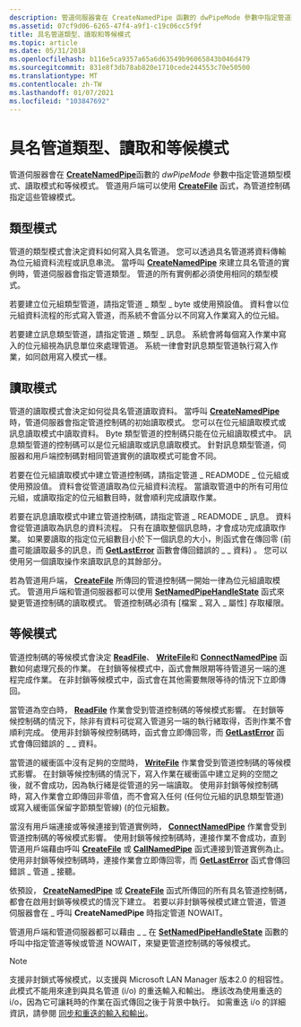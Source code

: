 ```yaml
---
description: 管道伺服器會在 CreateNamedPipe 函數的 dwPipeMode 參數中指定管道類型模式、讀取模式和等候模式。 管道用戶端可以使用 CreateFile 函式，為管道控制碼指定這些管線模式。
ms.assetid: 07cf9d06-6265-47f4-a9f1-c19c06cc5f9f
title: 具名管道類型、讀取和等候模式
ms.topic: article
ms.date: 05/31/2018
ms.openlocfilehash: b116e5ca9357a65a6d63549b96065843b046d479
ms.sourcegitcommit: 831e8f3db78ab820e1710cede244553c70e50500
ms.translationtype: MT
ms.contentlocale: zh-TW
ms.lasthandoff: 01/07/2021
ms.locfileid: "103847692"
---
```

# <a name="named-pipe-type-read-and-wait-modes"></a>具名管道類型、讀取和等候模式

管道伺服器會在 [**CreateNamedPipe**](/windows/desktop/api/Winbase/nf-winbase-createnamedpipea)函數的 *dwPipeMode* 參數中指定管道類型模式、讀取模式和等候模式。 管道用戶端可以使用 [**CreateFile**](/windows/desktop/api/fileapi/nf-fileapi-createfilea) 函式，為管道控制碼指定這些管線模式。

## <a name="type-mode"></a>類型模式

管道的類型模式會決定資料如何寫入具名管道。 您可以透過具名管道將資料傳輸為位元組資料流程或訊息串流。 當呼叫 [**CreateNamedPipe**](/windows/desktop/api/Winbase/nf-winbase-createnamedpipea) 來建立具名管道的實例時，管道伺服器會指定管道類型。 管道的所有實例都必須使用相同的類型模式。

若要建立位元組類型管道，請指定管道 \_ 類型 \_ byte 或使用預設值。 資料會以位元組資料流程的形式寫入管道，而系統不會區分以不同寫入作業寫入的位元組。

若要建立訊息類型管道，請指定管道 \_ 類型 \_ 訊息。 系統會將每個寫入作業中寫入的位元組視為訊息單位來處理管道。 系統一律會對訊息類型管道執行寫入作業，如同啟用寫入模式一樣。

## <a name="read-mode"></a>讀取模式

管道的讀取模式會決定如何從具名管道讀取資料。 當呼叫 [**CreateNamedPipe**](/windows/desktop/api/Winbase/nf-winbase-createnamedpipea)時，管道伺服器會指定管道控制碼的初始讀取模式。 您可以在位元組讀取模式或訊息讀取模式中讀取資料。 Byte 類型管道的控制碼只能在位元組讀取模式中。 訊息類型管道的控制碼可以是位元組讀取或訊息讀取模式。 針對訊息類型管道，伺服器和用戶端控制碼對相同管道實例的讀取模式可能會不同。

若要在位元組讀取模式中建立管道控制碼，請指定管道 \_ READMODE \_ 位元組或使用預設值。 資料會從管道讀取為位元組資料流程。 當讀取管道中的所有可用位元組，或讀取指定的位元組數目時，就會順利完成讀取作業。

若要在訊息讀取模式中建立管道控制碼，請指定管道 \_ READMODE \_ 訊息。 資料會從管道讀取為訊息的資料流程。 只有在讀取整個訊息時，才會成功完成讀取作業。 如果要讀取的指定位元組數目小於下一個訊息的大小，則函式會在傳回零 (前盡可能讀取最多的訊息，而 [**GetLastError**](/windows/desktop/api/errhandlingapi/nf-errhandlingapi-getlasterror) 函數會傳回錯誤的 \_ \_ 資料) 。 您可以使用另一個讀取操作來讀取訊息的其餘部分。

若為管道用戶端， [**CreateFile**](/windows/desktop/api/fileapi/nf-fileapi-createfilea) 所傳回的管道控制碼一開始一律為位元組讀取模式。 管道用戶端和管道伺服器都可以使用 [**SetNamedPipeHandleState**](/windows/win32/api/namedpipeapi/nf-namedpipeapi-setnamedpipehandlestate) 函式來變更管道控制碼的讀取模式。 管道控制碼必須有 [檔案 \_ 寫入 \_ 屬性] 存取權限。

## <a name="wait-mode"></a>等候模式

管道控制碼的等候模式會決定 [**ReadFile**](/windows/desktop/api/fileapi/nf-fileapi-readfile)、 [**WriteFile**](/windows/desktop/api/fileapi/nf-fileapi-writefile)和 [**ConnectNamedPipe**](/windows/win32/api/namedpipeapi/nf-namedpipeapi-connectnamedpipe) 函數如何處理冗長的作業。 在封鎖等候模式中，函式會無限期等待管道另一端的進程完成作業。 在非封鎖等候模式中，函式會在其他需要無限等待的情況下立即傳回。

當管道為空白時， [**ReadFile**](/windows/desktop/api/fileapi/nf-fileapi-readfile) 作業會受到管道控制碼的等候模式影響。 在封鎖等候控制碼的情況下，除非有資料可從寫入管道另一端的執行緒取得，否則作業不會順利完成。 使用非封鎖等候控制碼時，函式會立即傳回零，而 [**GetLastError**](/windows/desktop/api/errhandlingapi/nf-errhandlingapi-getlasterror) 函式會傳回錯誤的 \_ \_ 資料。

當管道的緩衝區中沒有足夠的空間時， [**WriteFile**](/windows/desktop/api/fileapi/nf-fileapi-writefile) 作業會受到管道控制碼的等候模式影響。 在封鎖等候控制碼的情況下，寫入作業在緩衝區中建立足夠的空間之後，就不會成功，因為執行緒是從管道的另一端讀取。 使用非封鎖等候控制碼時，寫入作業會立即傳回非零值，而不會寫入任何 (任何位元組的訊息類型管道) 或寫入緩衝區保留字節類型管線)  (的位元組數。

當沒有用戶端連接或等候連接到管道實例時， [**ConnectNamedPipe**](/windows/win32/api/namedpipeapi/nf-namedpipeapi-connectnamedpipe) 作業會受到管道控制碼的等候模式影響。 使用封鎖等候控制碼時，連接作業不會成功，直到管道用戶端藉由呼叫 [**CreateFile**](/windows/desktop/api/fileapi/nf-fileapi-createfilea) 或 [**CallNamedPipe**](/windows/desktop/api/Winbase/nf-winbase-callnamedpipea) 函式連接到管道實例為止。 使用非封鎖等候控制碼時，連接作業會立即傳回零，而 [**GetLastError**](/windows/desktop/api/errhandlingapi/nf-errhandlingapi-getlasterror) 函式會傳回錯誤 \_ 管道 \_ 接聽。

依預設， [**CreateNamedPipe**](/windows/desktop/api/Winbase/nf-winbase-createnamedpipea) 或 [**CreateFile**](/windows/desktop/api/fileapi/nf-fileapi-createfilea) 函式所傳回的所有具名管道控制碼，都會在啟用封鎖等候模式的情況下建立。 若要以非封鎖等候模式建立管道，管道伺服器會在 \_ 呼叫 **CreateNamedPipe** 時指定管道 NOWAIT。

管道用戶端和管道伺服器都可以藉由 \_ \_ 在 [**SetNamedPipeHandleState**](/windows/win32/api/namedpipeapi/nf-namedpipeapi-setnamedpipehandlestate) 函數的呼叫中指定管道等候或管道 NOWAIT，來變更管道控制碼的等候模式。

> [!Note]  
> 支援非封鎖式等候模式，以支援與 Microsoft LAN Manager 版本2.0 的相容性。 此模式不能用來達到與具名管道 (i/o) 的重迭輸入和輸出。 應該改為使用重迭的 i/o，因為它可讓耗時的作業在函式傳回之後于背景中執行。 如需重迭 i/o 的詳細資訊，請參閱 [同步和重迭的輸入和輸出](synchronous-and-overlapped-input-and-output.md)。

 

 

 
